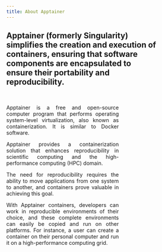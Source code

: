 ```yaml
---
title: About Apptainer
---
```


<h2 class="about-lead text-center">Apptainer (formerly Singularity) simplifies the creation and execution of containers, ensuring that software components are encapsulated to ensure their portability and reproducibility.</h2>

<br/>

<style>
* {
  box-sizing: border-box;
}

/* Create two unequal columns that floats next to each other */
.column {
  float: left;
}

.left {
  width: 25%;
}

.right {
  width: 75%;
}

/* Clear floats after the columns */
.row:after {
  content: "";
  display: table;
  clear: both;
}
</style>
<div class="row">
<div class="column left">
<img class="logo-apptainer" width=100%/>
</div>
<div class="column right">
<div align="justify">

Apptainer is a free and open-source computer program that performs operating system-level virtualization, also known as containerization. It is similar to Docker software.

Apptainer provides a containerization solution that enhances reproducibility in scientific computing and the high-performance computing (HPC) domain.

The need for reproducibility requires the ability to move applications from one system to another, and containers prove valuable in achieving this goal.

With Apptainer containers, developers can work in reproducible environments of their choice, and these complete environments can easily be copied and run on other platforms. For instance, a user can create a container on their personal computer and run it on a high-performance computing grid.

</div>
</div>
</div>